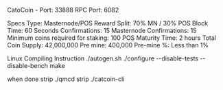 CatoCoin - Port: 33888 RPC Port: 6082

Specs
  Type: Masternode/POS
  Reward Split: 70% MN / 30% POS
  Block Time: 60 Seconds
  Confirmations: 15
  Masternode Confirmations: 15
  Minimum coins required for staking: 100
  POS Maturity Time: 2 hours
  Total Coin Supply: 42,000,000
  Pre mine: 400,000
  Pre-mine %: Less than 1%


Linux Compiling Instruction
  ./autogen.sh
  ./configure --disable-tests --disable-bench
  make

when done
  strip ./qmcd
  strip ./catcoin-cli
